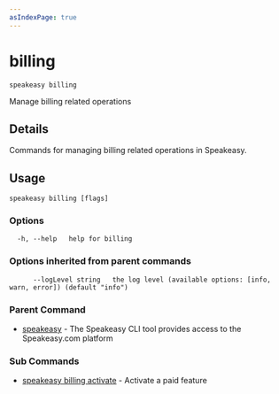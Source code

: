 ```yaml
---
asIndexPage: true
---
```


# billing  
`speakeasy billing`  


Manage billing related operations  

## Details

Commands for managing billing related operations in Speakeasy.

## Usage

```
speakeasy billing [flags]
```

### Options

```
  -h, --help   help for billing
```

### Options inherited from parent commands

```
      --logLevel string   the log level (available options: [info, warn, error]) (default "info")
```

### Parent Command

* [speakeasy](/docs/speakeasy-reference/cli/getting-started)	 - The Speakeasy CLI tool provides access to the Speakeasy.com platform
### Sub Commands

* [speakeasy billing activate](/docs/speakeasy-reference/cli/billing/activate)	 - Activate a paid feature
